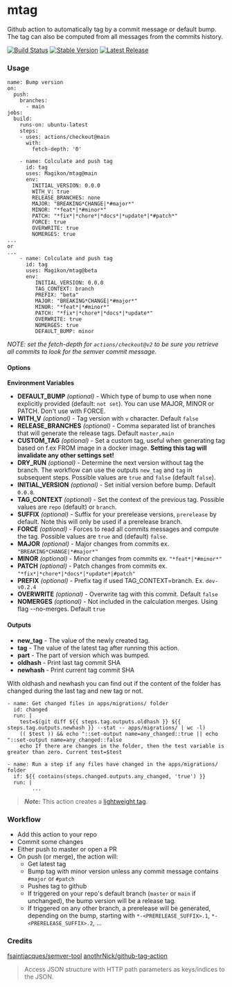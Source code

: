 # mtag

Github action to automatically tag by a commit message or default bump. The tag can also be computed from all messages from the commits history.

[![Build Status](https://github.com/Magikon/mtag/workflows/Bump%20version/badge.svg)](https://github.com/Magikon/mtag/workflows/Bump%20version/badge.svg)
[![Stable Version](https://img.shields.io/github/v/tag/Magikon/mtag)](https://img.shields.io/github/v/tag/Magikon/mtag)
[![Latest Release](https://img.shields.io/github/v/release/Magikon/mtag?color=%233D9970)](https://img.shields.io/github/v/release/Magikon/mtag?color=%233D9970)

### Usage

```Shell
name: Bump version
on:
  push:
    branches:
      - main
jobs:
  build:
    runs-on: ubuntu-latest
    steps:
    - uses: actions/checkout@main
      with:
        fetch-depth: '0'

    - name: Colculate and push tag
      id: tag
      uses: Magikon/mtag@main
      env:
        INITIAL_VERSION: 0.0.0
        WITH_V: true
        RELEASE_BRANCHES: none
        MAJOR: "BREAKING*CHANGE|*#major*"
        MINOR: "*feat*|*#minor*"
        PATCH: "*fix*|*chore*|*docs*|*update*|*#patch*"
        FORCE: true
        OVERWRITE: true
        NOMERGES: true
...
or
...
    - name: Colculate and push tag
      id: tag
      uses: Magikon/mtag@beta
      env:
         INITIAL_VERSION: 0.0.0
         TAG_CONTEXT: branch
         PREFIX: "beta"
         MAJOR: "BREAKING*CHANGE|*#major*"
         MINOR: "*feat*|*#minor*"
         PATCH: "*fix*|*chore*|*docs*|*update*"
         OVERWRITE: true
         NOMERGES: true
         DEFAULT_BUMP: minor
```

_NOTE: set the fetch-depth for `actions/checkout@v2` to be sure you retrieve all commits to look for the semver commit message._

#### Options

**Environment Variables**

- **DEFAULT_BUMP** _(optional)_ - Which type of bump to use when none explicitly provided (default: `not set`). You can use MAJOR, MINOR or PATCH. Don't use with FORCE.
- **WITH_V** _(optional)_ - Tag version with `v` character. Default `false`
- **RELEASE_BRANCHES** _(optional)_ - Comma separated list of branches that will generate the release tags. Default `master,main`
- **CUSTOM_TAG** _(optional)_ - Set a custom tag, useful when generating tag based on f.ex FROM image in a docker image. **Setting this tag will invalidate any other settings set!**
- **DRY_RUN** _(optional)_ - Determine the next version without tag the branch. The workflow can use the outputs `new_tag` and `tag` in subsequent steps. Possible values are `true` and `false` (default `false`).
- **INITIAL_VERSION** _(optional)_ - Set initial version before bump. Default `0.0.0`.
- **TAG_CONTEXT** _(optional)_ - Set the context of the previous tag. Possible values are `repo` (default) or `branch`.
- **SUFFIX** _(optional)_ - Suffix for your prerelease versions, `prerelease` by default. Note this will only be used if a prerelease branch.
- **FORCE** _(optional)_ - Forces to read all commits messages and compute the tag. Possible values are `true` and (default) `false`.
- **MAJOR** _(optional)_ - Major changes from commits ex. `"BREAKING*CHANGE|*#major*"`
- **MINOR** _(optional)_ - Minor changes from commits ex. `"*feat*|*#minor*"`
- **PATCH** _(optional)_ - Patch changes from commits ex. `"*fix*|*chore*|*docs*|*update*|#patch"`
- **PREFIX** _(optional)_ - Prefix tag if used TAG_CONTEXT=branch. Ex. `dev-v0.2.4`
- **OVERWRITE** _(optional)_ - Overwrite tag with this commit. Default `false`
- **NOMERGES** _(optional)_ - Not included in the calculation merges. Using flag --no-merges. Default `true`

#### Outputs

- **new_tag** - The value of the newly created tag.
- **tag** - The value of the latest tag after running this action.
- **part** - The part of version which was bumped.
- **oldhash** - Print last tag commit SHA
- **newhash** - Print current tag commit SHA

With oldhash and newhash you can find out if the content of the folder has changed during the last tag and new tag or not.
```Shell
- name: Get changed files in apps/migrations/ folder
  id: changed
  run: |
    test=$(git diff ${{ steps.tag.outputs.oldhash }} ${{ steps.tag.outputs.newhash }} --stat -- apps/migrations/ | wc -l)
    (( $test )) && echo "::set-output name=any_changed::true || echo "::set-output name=any_changed::false
    echo If there are changes in the folder, then the test variable is greater than zero. Current test=$test

- name: Run a step if any files have changed in the apps/migrations/ folder
  if: ${{ contains(steps.changed.outputs.any_changed, 'true') }}
  run: |
        ...
```
> **_Note:_** This action creates a [lightweight tag](https://developer.github.com/v3/git/refs/#create-a-reference).

### Workflow

- Add this action to your repo
- Commit some changes
- Either push to master or open a PR
- On push (or merge), the action will:
  - Get latest tag
  - Bump tag with minor version unless any commit message contains `#major` or `#patch`
  - Pushes tag to github
  - If triggered on your repo's default branch (`master` or `main` if unchanged), the bump version will be a release tag.
  - If triggered on any other branch, a prerelease will be generated, depending on the bump, starting with `*-<PRERELEASE_SUFFIX>.1`, `*-<PRERELEASE_SUFFIX>.2`, ...

### Credits

[fsaintjacques/semver-tool](https://github.com/fsaintjacques/semver-tool)
[anothrNick/github-tag-action](https://github.com/anothrNick/github-tag-action)



  > Access JSON structure with HTTP path parameters as keys/indices to the JSON.
